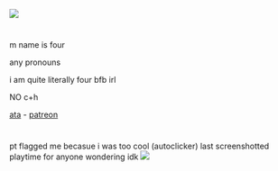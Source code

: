 ![](https://komarev.com/ghpvc/?username=fourinteger&color=317ccf)
# 

m name is four

any pronouns

i am quite literally four bfb irl

NO c+h

<a href="https://fourinteger.atabook.org">ata</a> - <a href="https://www.patreon.com/c/fourinteger/about">patreon</a>
#

pt flagged me becasue i was too cool (autoclicker) last screenshotted playtime for anyone wondering idk
![](https://cdn.discordapp.com/attachments/907859146769063946/1300033886536863795/image.png?ex=671f5e68&is=671e0ce8&hm=7ff09772ed946b6adb0bee58387e67b31ee734502acdf8578a04ed2793967216&)
